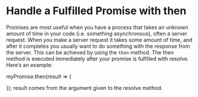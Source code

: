 # Handle a Fulfilled Promise with then

Promises are most useful when you have a process that takes an unknown amount of time in your code (i.e. something asynchronous), often a server request. When you make a server request it takes some amount of time, and after it completes you usually want to do something with the response from the server. This can be achieved by using the ```then``` method. The then method is executed immediately after your promise is fulfilled with resolve. Here’s an example:

myPromise.then(result => {
  
});
result comes from the argument given to the resolve method.
